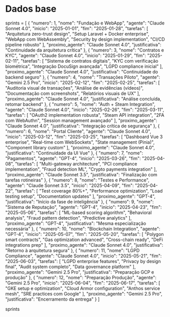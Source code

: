 # Dados base
sprints = [
    {
        "numero": 1,
        "nome": "Fundação e WebApp",
        "agente": "Claude Sonnet 4.0",
        "inicio": "2025-01-01",
        "fim": "2025-01-28",
        "tarefas": [
            "Arquitetura zero-trust design",
            "Setup Laravel + Docker enterprise",
            "WebApp com WebAssembly",
            "Security by design implementation",
            "CI/CD pipeline robusto"
        ],
        "proximo_agente": "Claude Sonnet 4.0",
        "justificativa": "Continuidade da arquitetura crítica"
    },
    {
        "numero": 3,
        "nome": "Contratos e KYC",
        "agente": "Claude Sonnet 4.0",
        "inicio": "2025-01-29",
        "fim": "2025-02-11",
        "tarefas": [
            "Sistema de contratos digitais",
            "KYC com verificação biométrica",
            "Integração DocuSign avançada",
            "LGPD compliance inicial"
        ],
        "proximo_agente": "Claude Sonnet 4.0",
        "justificativa": "Continuidade do backend seguro"
    },
    {
        "numero": 4,
        "nome": "Transações Piloto",
        "agente": "Gemini 2.5 Pro",
        "inicio": "2025-02-12",
        "fim": "2025-02-25",
        "tarefas": [
            "Auditoria visual de transações",
            "Análise de evidências (vídeos)",
            "Documentação com screenshots",
            "Relatórios visuais de UX"
        ],
        "proximo_agente": "Claude Sonnet 4.0",
        "justificativa": "Análise concluída, retomar backend"
    },
    {
        "numero": 5,
        "nome": "Auth + Steam Integration",
        "agente": "Claude Sonnet 4.0",
        "inicio": "2025-02-26",
        "fim": "2025-03-11",
        "tarefas": [
            "OAuth2 implementation robusta",
            "Steam API integration",
            "2FA com WebAuthn",
            "Session management avançado"
        ],
        "proximo_agente": "Claude Sonnet 4.0",
        "justificativa": "Integração crítica de segurança"
    },
    {
        "numero": 6,
        "nome": "Portal Cliente",
        "agente": "Claude Sonnet 4.0",
        "inicio": "2025-03-12",
        "fim": "2025-03-25",
        "tarefas": [
            "Dashboard Vue 3 enterprise",
            "Real-time com WebSockets",
            "State management (Pinia)",
            "Component library custom"
        ],
        "proximo_agente": "Claude Sonnet 4.0",
        "justificativa": "Continuidade da UI Vue"
    },
    {
        "numero": 7,
        "nome": "Pagamentos",
        "agente": "GPT-4",
        "inicio": "2025-03-26",
        "fim": "2025-04-08",
        "tarefas": [
            "Multi-gateway architecture",
            "PCI compliance implementation",
            "Fraud detection ML",
            "Crypto payments integration"
        ],
        "proximo_agente": "Claude Sonnet 3.5",
        "justificativa": "Finalização com tarefas rotineiras"
    },
    {
        "numero": 8,
        "nome": "Testes e Performance",
        "agente": "Claude Sonnet 3.5",
        "inicio": "2025-04-09",
        "fim": "2025-04-22",
        "tarefas": [
            "Test coverage 80%+",
            "Performance optimization",
            "Load testing setup",
            "Documentation updates"
        ],
        "proximo_agente": "GPT-4",
        "justificativa": "Início da fase de inteligência"
    },
    {
        "numero": 9,
        "nome": "Sistema de Reputação",
        "agente": "GPT-4",
        "inicio": "2025-04-23",
        "fim": "2025-05-06",
        "tarefas": [
            "ML-based scoring algorithm",
            "Behavioral analysis",
            "Fraud pattern detection",
            "Predictive analytics"
        ],
        "proximo_agente": "GPT-4",
        "justificativa": "Mesma especialização necessária"
    },
    {
        "numero": 10,
        "nome": "Blockchain Integration",
        "agente": "GPT-4",
        "inicio": "2025-05-07",
        "fim": "2025-05-20",
        "tarefas": [
            "Polygon smart contracts",
            "Gas optimization advanced",
            "Cross-chain ready",
            "DeFi integrations prep"
        ],
        "proximo_agente": "Claude Sonnet 4.0",
        "justificativa": "Retorno à arquitetura segura"
    },
    {
        "numero": 11,
        "nome": "LGPD Compliance",
        "agente": "Claude Sonnet 4.0",
        "inicio": "2025-05-21",
        "fim": "2025-06-03",
        "tarefas": [
            "LGPD enterprise features",
            "Privacy by design final",
            "Audit system completo",
            "Data governance platform"
        ],
        "proximo_agente": "Gemini 2.5 Pro",
        "justificativa": "Preparação GCP e produção"
    },
    {
        "numero": 12,
        "nome": "Preparação Produção",
        "agente": "Gemini 2.5 Pro",
        "inicio": "2025-06-04",
        "fim": "2025-06-17",
        "tarefas": [
            "GKE setup e optimization",
            "Cloud Armor configuration",
            "Anthos service mesh",
            "SRE practices com Google"
        ],
        "proximo_agente": "Gemini 2.5 Pro",
        "justificativa": "Encerramento da entrega"
    }
]

sprints
